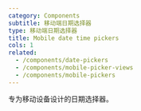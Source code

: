 ```yaml
---
category: Components
subtitle: 移动端日期选择器
type: 移动端日期选择器
title: Mobile date time pickers
cols: 1
related:
  - /components/date-pickers
  - /components/mobile-picker-views
  - /components/mobile-pickers
---
```


专为移动设备设计的日期选择器。
